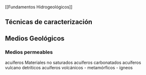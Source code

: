 [[Fundamentos Hidrogeológicos]]
## Técnicas de caracterización
## Medios Geológicos 
### Medios permeables
acuíferos Materiales no saturados
acuíferos carbonatados
acuíferos vulcano detríticos
acuíferos volcánicos - metamórficos - ígneos

